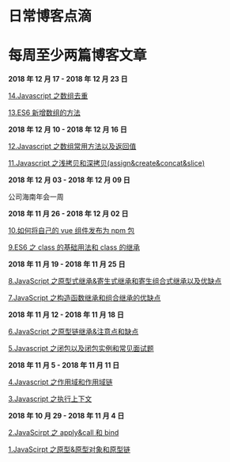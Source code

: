 # 日常博客点滴

# 每周至少两篇博客文章

**2018 年 12 月 17 - 2018 年 12 月 23 日**

[14.Javascript 之数组去重](https://github.com/heyushuo/Blob/blob/master/JavaScript/14.Javascript%E4%B9%8B%E6%95%B0%E7%BB%84%E5%8E%BB%E9%87%8D.md)

[13.ES6 新增数组的方法](https://github.com/heyushuo/Blob/blob/master/JavaScript/13.ES6%E6%96%B0%E5%A2%9E%E6%95%B0%E7%BB%84%E7%9A%84%E6%96%B9%E6%B3%95.md)

**2018 年 12 月 10 - 2018 年 12 月 16 日**

[12.Javascript 之数组常用方法以及返回值](https://github.com/heyushuo/Blob/blob/master/JavaScript/12.Javascript%E4%B9%8B%E6%95%B0%E7%BB%84%E5%B8%B8%E7%94%A8%E6%96%B9%E6%B3%95%E4%BB%A5%E5%8F%8A%E8%BF%94%E5%9B%9E%E5%80%BC.md)

[11.Javascript 之浅拷贝和深拷贝(assign&create&concat&slice)](<https://github.com/heyushuo/Blob/blob/master/JavaScript/11.Javascript%E4%B9%8B%E6%B5%85%E6%8B%B7%E8%B4%9D%E5%92%8C%E6%B7%B1%E6%8B%B7%E8%B4%9D(assign%26create%26concat%26slice).md>)

**2018 年 12 月 03 - 2018 年 12 月 09 日**

公司海南年会一周

**2018 年 11 月 26 - 2018 年 12 月 02 日**

[10.如何将自己的 vue 组件发布为 npm 包](https://github.com/heyushuo/Blob/blob/master/JavaScript/10.%E5%A6%82%E4%BD%95%E5%B0%86%E8%87%AA%E5%B7%B1%E7%9A%84vue%E7%BB%84%E4%BB%B6%E5%8F%91%E5%B8%83%E4%B8%BAnpm%E5%8C%85.md)

[9.ES6 之 class 的基础用法和 class 的继承](https://github.com/heyushuo/Blob/blob/master/JavaScript/9.ES6%E4%B9%8Bclass%E7%9A%84%E5%9F%BA%E7%A1%80%E7%94%A8%E6%B3%95%E5%92%8Cclass%E7%9A%84%E7%BB%A7%E6%89%BF.md)

**2018 年 11 月 19 - 2018 年 11 月 25 日**

[8.JavaScript 之原型式继承&寄生式继承和寄生组合式继承以及优缺点](https://github.com/heyushuo/Blob/blob/master/JavaScript/8.JavaScript%E4%B9%8B%E5%8E%9F%E5%9E%8B%E5%BC%8F%E7%BB%A7%E6%89%BF%26%E5%AF%84%E7%94%9F%E5%BC%8F%E7%BB%A7%E6%89%BF%E5%92%8C%E5%AF%84%E7%94%9F%E7%BB%84%E5%90%88%E5%BC%8F%E7%BB%A7%E6%89%BF%E4%BB%A5%E5%8F%8A%E4%BC%98%E7%BC%BA%E7%82%B9.md)

[7.JavaScript 之构造函数继承和组合继承的优缺点](https://github.com/heyushuo/Blob/blob/master/JavaScript/7.JavaScript%E4%B9%8B%E6%9E%84%E9%80%A0%E5%87%BD%E6%95%B0%E7%BB%A7%E6%89%BF%E5%92%8C%E7%BB%84%E5%90%88%E7%BB%A7%E6%89%BF%E7%9A%84%E4%BC%98%E7%BC%BA%E7%82%B9.md)

**2018 年 11 月 12 - 2018 年 11 月 18 日**

[6.JavaScript 之原型链继承&注意点和缺点](https://github.com/heyushuo/Blob/blob/master/JavaScript/6.JavaScript%E4%B9%8B%E5%8E%9F%E5%9E%8B%E9%93%BE%E7%BB%A7%E6%89%BF%26%E6%B3%A8%E6%84%8F%E7%82%B9%E5%92%8C%E7%BC%BA%E7%82%B9.md)

[5.Javascript 之闭包以及闭包实例和常见面试题](https://github.com/heyushuo/Blob/blob/master/JavaScript/5.Javascript%E4%B9%8B%E9%97%AD%E5%8C%85%E4%BB%A5%E5%8F%8A%E9%97%AD%E5%8C%85%E5%AE%9E%E4%BE%8B%E5%92%8C%E5%B8%B8%E8%A7%81%E9%9D%A2%E8%AF%95%E9%A2%98.md)

**2018 年 11 月 5 - 2018 年 11 月 11 日**

[4.Javascript 之作用域和作用域链](https://github.com/heyushuo/Blob/blob/master/JavaScript/4.Javascript%E4%B9%8B%E4%BD%9C%E7%94%A8%E5%9F%9F%E5%92%8C%E4%BD%9C%E7%94%A8%E5%9F%9F%E9%93%BE.md)

[3.Javascript 之执行上下文](https://github.com/heyushuo/Blob/blob/master/JavaScript/3.Javascript%E4%B9%8B%E6%89%A7%E8%A1%8C%E4%B8%8A%E4%B8%8B%E6%96%87.md)

**2018 年 10 月 29 - 2018 年 11 月 4 日**

[2.JavaScirpt 之 apply&call 和 bind](https://github.com/heyushuo/Blob/blob/master/JavaScript/2.JavaScirpt%E4%B9%8Bapply%26call%E5%92%8Cbind.md)

[1.JavaScirpt 之原型&原型对象和原型链](https://github.com/heyushuo/Blob/blob/master/JavaScript/1.JavaScirpt%E4%B9%8B%E5%8E%9F%E5%9E%8B%26%E5%8E%9F%E5%9E%8B%E5%AF%B9%E8%B1%A1%E5%92%8C%E5%8E%9F%E5%9E%8B%E9%93%BE.md)
